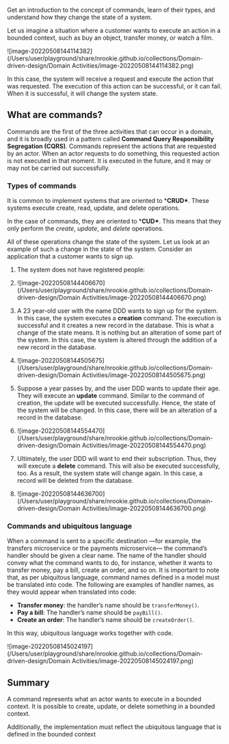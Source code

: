 Get an introduction to the concept of commands, learn of their types, and understand how they change the state of a system.



Let us imagine a situation where a customer wants to execute an action in a bounded context, such as buy an object, transfer money, or watch a film.



![image-20220508144114382](/Users/user/playground/share/nrookie.github.io/collections/Domain-driven-design/Domain Activities/image-20220508144114382.png)



In this case, the system will receive a request and execute the action that was requested. The execution of this action can be successful, or it can fail. When it is successful, it will change the system state.



## What are commands?



Commands are the first of the three activities that can occur in a domain, and it is broadly used in a pattern called **Command Query Responsibility Segregation (CQRS)**. Commands represent the actions that are requested by an actor. When an actor requests to do something, this requested action is not executed in that moment. It is executed in the future, and it may or may not be carried out successfully.



### Types of commands



It is common to implement systems that are oriented to ***CRUD\***. These systems execute create, read, update, and delete operations.



In the case of commands, they are oriented to ***CUD\***. This means that they only perform the *create*, *update*, and *delete* operations.



All of these operations change the state of the system. Let us look at an example of such a change in the state of the system. Consider an application that a customer wants to sign up.





1. The system does not have registered people:

2. ![image-20220508144406670](/Users/user/playground/share/nrookie.github.io/collections/Domain-driven-design/Domain Activities/image-20220508144406670.png)

3. A 23 year-old user with the name DDD wants to sign up for the system. In this case, the system executes a **creation** command. The execution is successful and it creates a new record in the database. This is what a change of the state means. It is nothing but an alteration of some part of the system. In this case, the system is altered through the addition of a new record in the database.

4. ![image-20220508144505675](/Users/user/playground/share/nrookie.github.io/collections/Domain-driven-design/Domain Activities/image-20220508144505675.png)

5. Suppose a year passes by, and the user DDD wants to update their age. They will execute an **update** command. Similar to the command of creation, the update will be executed successfully. Hence, the state of the system will be changed. In this case, there will be an alteration of a record in the database.

6. ![image-20220508144554470](/Users/user/playground/share/nrookie.github.io/collections/Domain-driven-design/Domain Activities/image-20220508144554470.png)

7. Ultimately, the user DDD will want to end their subscription. Thus, they will execute a **delete** command. This will also be executed successfully, too. As a result, the system state will change again. In this case, a record will be deleted from the database.

8. ![image-20220508144636700](/Users/user/playground/share/nrookie.github.io/collections/Domain-driven-design/Domain Activities/image-20220508144636700.png)

   





### Commands and ubiquitous language

When a command is sent to a specific destination —for example, the transfers microservice or the payments microservice— the command’s handler should be given a clear name. The name of the handler should convey what the command wants to do, for instance, whether it wants to transfer money, pay a bill, create an order, and so on. It is important to note that, as per ubiquitous language, command names defined in a model must be translated into code. The following are examples of handler names, as they would appear when translated into code:



- **Transfer money**: the handler’s name should be `transferMoney()`.
- **Pay a bill**: The handler’s name should be `payBill()`.
- **Create an order**: The handler’s name should be `createOrder()`.



In this way, ubiquitous language works together with code.



![image-20220508145024197](/Users/user/playground/share/nrookie.github.io/collections/Domain-driven-design/Domain Activities/image-20220508145024197.png)



## Summary



A command represents what an actor wants to execute in a bounded context. It is possible to create, update, or delete something in a bounded context.

Additionally, the implementation must reflect the ubiquitous language that is defined in the bounded context





